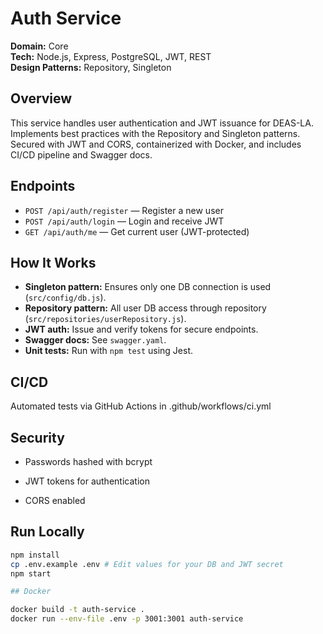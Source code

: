 # Auth Service

**Domain:** Core  
**Tech:** Node.js, Express, PostgreSQL, JWT, REST  
**Design Patterns:** Repository, Singleton

## Overview

This service handles user authentication and JWT issuance for DEAS-LA.  
Implements best practices with the Repository and Singleton patterns.  
Secured with JWT and CORS, containerized with Docker, and includes CI/CD pipeline and Swagger docs.

## Endpoints

- `POST /api/auth/register` — Register a new user
- `POST /api/auth/login` — Login and receive JWT
- `GET /api/auth/me` — Get current user (JWT-protected)

## How It Works

- **Singleton pattern:** Ensures only one DB connection is used (`src/config/db.js`).
- **Repository pattern:** All user DB access through repository (`src/repositories/userRepository.js`).
- **JWT auth:** Issue and verify tokens for secure endpoints.
- **Swagger docs:** See `swagger.yaml`.
- **Unit tests:** Run with `npm test` using Jest.

## CI/CD

Automated tests via GitHub Actions in .github/workflows/ci.yml

## Security

- Passwords hashed with bcrypt

- JWT tokens for authentication

- CORS enabled

## Run Locally

```bash
npm install
cp .env.example .env # Edit values for your DB and JWT secret
npm start

## Docker

docker build -t auth-service .
docker run --env-file .env -p 3001:3001 auth-service